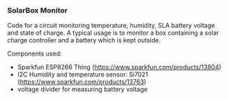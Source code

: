 ### SolarBox Monitor

Code for a circuit monitoring temperature, humidity, SLA battery voltage and state of charge.
A typical usage is to monitor a box containing a solar charge controller and a battery which is kept outside.

Components used:
- Sparkfun ESP8266 Thing (https://www.sparkfun.com/products/13804)
- I2C Humidity and temperature sensor: Si7021 (https://www.sparkfun.com/products/13763)
- voltage divider for measuring battery voltage
